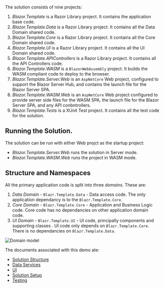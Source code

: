 
The solution consists of nine projects:

1. *Blazor.Template* is a Razor Library project.  It contains the application base code.
2. *Blazor.Template.Data* is a Razor Library project.  It contains all the Data Domain shared code.
3. *Blazor.Template.Core* is a Razor Library project.  It contains all the Core Domain shared code.
4. *Blazor.Template.UI* is a Razor Library project.  It contains all the UI Domain shared code.
5. *Blazor.Template.APIControllers* is a Razor Library project.  It contains all the API Controllers code.
6. *Blazor.Template.WASM* is a `BlazorWebAssembly` project.  It builds the WASM compliant code to deploy to the browser.
7. *Blazor.Template.Server.Web* is an `AspNetCore` Web project, configured to support the Blazor Server Hub, and contains the launch file for the Blazor Server SPA.
8. *Blazor.Template.WASM.Web* is an `AspNetCore` Web project configured to provide server side files for the WASM SPA, the launch file for the Blazor Server SPA, and any API conbntrollers.
9. *Blazor.Template.Tests* is a XUnit Test project.  It contains all the test code for the solution.

## Running the Solution.

The solution can be run with either Web projct as the startup project:

 - *Blazor.Template.Server.Web* runs the solution in Server mode.
 - *Blazor.Template.WASM.Web* runs the project in WASM mode.

## Structure and Namespaces

All the primary application code is split into three *domains*.  These are:

1. *Data Domain* - `Blazr.Template.Data` - Data access code.  The only application dependancy is to the `Blazr.Template.Core`.
2. *Core Domain* - `Blazr.Template.Core` - Application and Business Logic code.  Core code has no dependancies on other application domain code.
3. *UI Domain* - `Blazr.Template.UI` - UI code, principally components and supporting classes .  UI code only depends on `Blazr.Template.Core`.  There is no dependancies on `Blazr.Template.Data`.

![Domain model](https://shauncurtis.github.io/Design/assets/Domain-Model.png)

The documents associated with this demo ate:

 - [Solution Structure](/Clean-Design-Blazor-Template-Solution-Structure.html)
 - [Data Services](./Clean-Design-Blazor-Template-DataServices.html)
 - [UI](./Clean-Design-Blazor-Template-UI.html)
 - [Solution Setup](./Clean-Design-Blazor-Template-Solution-Setup.html)
 - [Testing](./Clean-Design-Blazor-Template-Solution-Testing.html)

